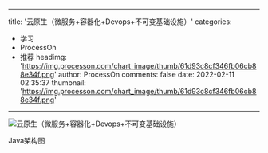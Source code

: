 
---
title: '云原生（微服务+容器化+Devops+不可变基础设施）'
categories: 
 - 学习
 - ProcessOn
 - 推荐
headimg: 'https://img.processon.com/chart_image/thumb/61d93c8cf346fb06cb88e34f.png'
author: ProcessOn
comments: false
date: 2022-02-11 02:35:37
thumbnail: 'https://img.processon.com/chart_image/thumb/61d93c8cf346fb06cb88e34f.png'
---

<div>   
<img class="thumb" alt="云原生（微服务+容器化+Devops+不可变基础设施）" src="https://img.processon.com/chart_image/thumb/61d93c8cf346fb06cb88e34f.png" referrerpolicy="no-referrer">
<p>Java架构图</p>  
</div>
            